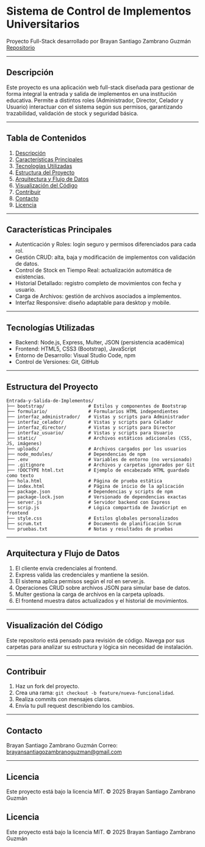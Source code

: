 # Sistema de Control de Implementos Universitarios

Proyecto Full-Stack desarrollado por Brayan Santiago Zambrano Guzmán
[Repositorio](https://github.com/BrayanZambranoDev/Entrada-y-Salida-de-Implementos)

---

## Descripción

Este proyecto es una aplicación web full-stack diseñada para gestionar de forma integral la entrada y salida de implementos en una institución educativa. Permite a distintos roles (Administrador, Director, Celador y Usuario) interactuar con el sistema según sus permisos, garantizando trazabilidad, validación de stock y seguridad básica.

---

## Tabla de Contenidos

1. [Descripción](#descripción)
2. [Características Principales](#características-principales)
3. [Tecnologías Utilizadas](#tecnologías-utilizadas)
4. [Estructura del Proyecto](#estructura-del-proyecto)
5. [Arquitectura y Flujo de Datos](#arquitectura-y-flujo-de-datos)
6. [Visualización del Código](#visualización-del-código)
7. [Contribuir](#contribuir)
8. [Contacto](#contacto)
9. [Licencia](#licencia)

---

## Características Principales

* Autenticación y Roles: login seguro y permisos diferenciados para cada rol.
* Gestión CRUD: alta, baja y modificación de implementos con validación de datos.
* Control de Stock en Tiempo Real: actualización automática de existencias.
* Historial Detallado: registro completo de movimientos con fecha y usuario.
* Carga de Archivos: gestión de archivos asociados a implementos.
* Interfaz Responsive: diseño adaptable para desktop y mobile.

---

## Tecnologías Utilizadas

* Backend: Node.js, Express, Multer, JSON (persistencia académica)
* Frontend: HTML5, CSS3 (Bootstrap), JavaScript
* Entorno de Desarrollo: Visual Studio Code, npm
* Control de Versiones: Git, GitHub

---

## Estructura del Proyecto

```
Entrada-y-Salida-de-Implementos/
├── bootstrap/                # Estilos y componentes de Bootstrap
├── formulario/               # Formularios HTML independientes
├── interfaz_administrador/   # Vistas y scripts para Administrador
├── interfaz_celador/         # Vistas y scripts para Celador
├── interfaz_director/        # Vistas y scripts para Director
├── interfaz_usuario/         # Vistas y scripts para Usuario
├── static/                   # Archivos estáticos adicionales (CSS, JS, imágenes)
├── uploads/                  # Archivos cargados por los usuarios
├── node_modules/             # Dependencias de npm
├── .env                      # Variables de entorno (no versionado)
├── .gitignore                # Archivos y carpetas ignorados por Git
├── !DOCTYPE html.txt         # Ejemplo de encabezado HTML guardado como texto
├── hola.html                 # Página de prueba estática
├── index.html                # Página de inicio de la aplicación
├── package.json              # Dependencias y scripts de npm
├── package-lock.json         # Versionado de dependencias exactas
├── server.js                 # Servidor backend con Express
├── scrip.js                  # Lógica compartida de JavaScript en frontend
├── style.css                 # Estilos globales personalizados
├── scrum.txt                 # Documento de planificación Scrum
└── pruebas.txt               # Notas y resultados de pruebas
```

---

## Arquitectura y Flujo de Datos

1. El cliente envía credenciales al frontend.
2. Express valida las credenciales y mantiene la sesión.
3. El sistema aplica permisos según el rol en server.js.
4. Operaciones CRUD sobre archivos JSON para simular base de datos.
5. Multer gestiona la carga de archivos en la carpeta uploads.
6. El frontend muestra datos actualizados y el historial de movimientos.

---

## Visualización del Código

Este repositorio está pensado para revisión de código. Navega por sus carpetas para analizar su estructura y lógica sin necesidad de instalación.

---

## Contribuir

1. Haz un fork del proyecto.
2. Crea una rama: `git checkout -b feature/nueva-funcionalidad`.
3. Realiza commits con mensajes claros.
4. Envía tu pull request describiendo los cambios.

---

## Contacto

Brayan Santiago Zambrano Guzmán
Correo: [brayansantiagozambranoguzman@gmail.com](mailto:brayansantiagozambranoguzman@gmail.com)

---

## Licencia

Este proyecto está bajo la licencia MIT.
© 2025 Brayan Santiago Zambrano Guzmán


## Licencia

Este proyecto está bajo la licencia MIT.
© 2025 Brayan Santiago Zambrano Guzmán


